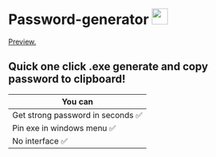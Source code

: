# Password-generator <img src="https://github.com/blackcater/blackcater/raw/main/images/Hi.gif" height="32"/></h1>
[Preview.]([/image/sample.webp](https://ibb.co/JRztZgp) "This is a sample image.")
## Quick one click .exe generate and copy password to clipboard!

| You can       | 
| ------------- |
| Get strong password in seconds :white_check_mark: |
| Pin exe in windows menu :white_check_mark: |
| No interface :white_check_mark: |
